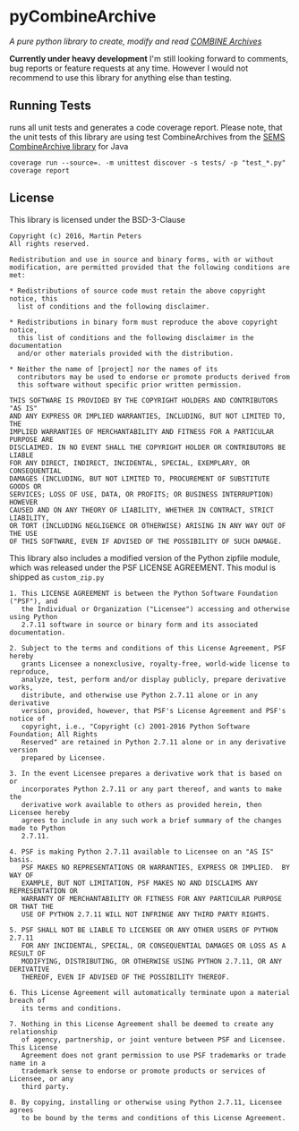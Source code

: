 pyCombineArchive
================
*A pure python library to create, modify and read [COMBINE Archives](http://co.mbine.org/documents/archive)*

**Currently under heavy development** I'm still looking forward to comments, bug reports or feature requests at any time.
However I would not recommend to use this library for anything else than testing.

Running Tests
-------------
runs all unit tests and generates a code coverage report.
Please note, that the unit tests of this library are using test CombineArchives from the [SEMS CombineArchive library](https://sems.uni-rostock.de/trac/combinearchive) for Java

```
coverage run --source=. -m unittest discover -s tests/ -p "test_*.py"
coverage report
```

License
-------
This library is licensed under the BSD-3-Clause

	Copyright (c) 2016, Martin Peters
	All rights reserved.

	Redistribution and use in source and binary forms, with or without
	modification, are permitted provided that the following conditions are met:

	* Redistributions of source code must retain the above copyright notice, this
	  list of conditions and the following disclaimer.

	* Redistributions in binary form must reproduce the above copyright notice,
	  this list of conditions and the following disclaimer in the documentation
	  and/or other materials provided with the distribution.

	* Neither the name of [project] nor the names of its
	  contributors may be used to endorse or promote products derived from
	  this software without specific prior written permission.

	THIS SOFTWARE IS PROVIDED BY THE COPYRIGHT HOLDERS AND CONTRIBUTORS "AS IS"
	AND ANY EXPRESS OR IMPLIED WARRANTIES, INCLUDING, BUT NOT LIMITED TO, THE
	IMPLIED WARRANTIES OF MERCHANTABILITY AND FITNESS FOR A PARTICULAR PURPOSE ARE
	DISCLAIMED. IN NO EVENT SHALL THE COPYRIGHT HOLDER OR CONTRIBUTORS BE LIABLE
	FOR ANY DIRECT, INDIRECT, INCIDENTAL, SPECIAL, EXEMPLARY, OR CONSEQUENTIAL
	DAMAGES (INCLUDING, BUT NOT LIMITED TO, PROCUREMENT OF SUBSTITUTE GOODS OR
	SERVICES; LOSS OF USE, DATA, OR PROFITS; OR BUSINESS INTERRUPTION) HOWEVER
	CAUSED AND ON ANY THEORY OF LIABILITY, WHETHER IN CONTRACT, STRICT LIABILITY,
	OR TORT (INCLUDING NEGLIGENCE OR OTHERWISE) ARISING IN ANY WAY OUT OF THE USE
	OF THIS SOFTWARE, EVEN IF ADVISED OF THE POSSIBILITY OF SUCH DAMAGE.

This library also includes a modified version of the Python zipfile module, which was released under the PSF LICENSE AGREEMENT.
This modul is shipped as ```custom_zip.py```

	1. This LICENSE AGREEMENT is between the Python Software Foundation ("PSF"), and
	   the Individual or Organization ("Licensee") accessing and otherwise using Python
	   2.7.11 software in source or binary form and its associated documentation.

	2. Subject to the terms and conditions of this License Agreement, PSF hereby
	   grants Licensee a nonexclusive, royalty-free, world-wide license to reproduce,
	   analyze, test, perform and/or display publicly, prepare derivative works,
	   distribute, and otherwise use Python 2.7.11 alone or in any derivative
	   version, provided, however, that PSF's License Agreement and PSF's notice of
	   copyright, i.e., "Copyright (c) 2001-2016 Python Software Foundation; All Rights
	   Reserved" are retained in Python 2.7.11 alone or in any derivative version
	   prepared by Licensee.

	3. In the event Licensee prepares a derivative work that is based on or
	   incorporates Python 2.7.11 or any part thereof, and wants to make the
	   derivative work available to others as provided herein, then Licensee hereby
	   agrees to include in any such work a brief summary of the changes made to Python
	   2.7.11.

	4. PSF is making Python 2.7.11 available to Licensee on an "AS IS" basis.
	   PSF MAKES NO REPRESENTATIONS OR WARRANTIES, EXPRESS OR IMPLIED.  BY WAY OF
	   EXAMPLE, BUT NOT LIMITATION, PSF MAKES NO AND DISCLAIMS ANY REPRESENTATION OR
	   WARRANTY OF MERCHANTABILITY OR FITNESS FOR ANY PARTICULAR PURPOSE OR THAT THE
	   USE OF PYTHON 2.7.11 WILL NOT INFRINGE ANY THIRD PARTY RIGHTS.

	5. PSF SHALL NOT BE LIABLE TO LICENSEE OR ANY OTHER USERS OF PYTHON 2.7.11
	   FOR ANY INCIDENTAL, SPECIAL, OR CONSEQUENTIAL DAMAGES OR LOSS AS A RESULT OF
	   MODIFYING, DISTRIBUTING, OR OTHERWISE USING PYTHON 2.7.11, OR ANY DERIVATIVE
	   THEREOF, EVEN IF ADVISED OF THE POSSIBILITY THEREOF.

	6. This License Agreement will automatically terminate upon a material breach of
	   its terms and conditions.

	7. Nothing in this License Agreement shall be deemed to create any relationship
	   of agency, partnership, or joint venture between PSF and Licensee.  This License
	   Agreement does not grant permission to use PSF trademarks or trade name in a
	   trademark sense to endorse or promote products or services of Licensee, or any
	   third party.

	8. By copying, installing or otherwise using Python 2.7.11, Licensee agrees
	   to be bound by the terms and conditions of this License Agreement.
